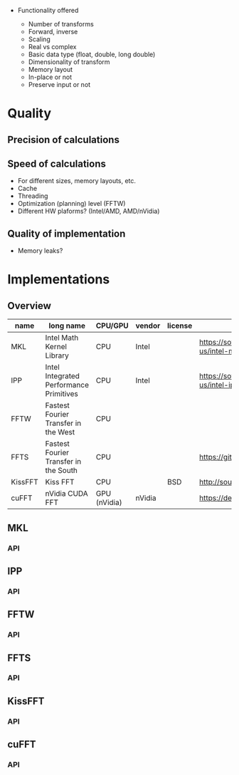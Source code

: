 
* Functionality offered

  - Number of transforms
  - Forward, inverse
  - Scaling
  - Real vs complex
  - Basic data type (float, double, long double)
  - Dimensionality of transform
  - Memory layout
  - In-place or not
  - Preserve input or not

# Quality

## Precision of calculations

## Speed of calculations

  - For different sizes, memory layouts, etc.
  - Cache
  - Threading
  - Optimization (planning) level (FFTW)
  - Different HW plaforms? (Intel/AMD, AMD/nVidia)

## Quality of implementation

  - Memory leaks?


# Implementations

## Overview

| name       | long name                               | CPU/GPU        | vendor | license | homepage                                   | version |
|------------|-----------------------------------------|----------------|--------|---------|--------------------------------------------|---------|
| MKL        | Intel Math Kernel Library               | CPU            | Intel  |         | https://software.intel.com/en-us/intel-mkl |         |
| IPP        | Intel Integrated Performance Primitives | CPU            | Intel  |         | https://software.intel.com/en-us/intel-ipp |         |
| FFTW       | Fastest Fourier Transfer in the West    | CPU            |        |         |                                            |         |
| FFTS       | Fastest Fourier Transfer in the South   | CPU            |        |         | https://github.com/anthonix/ffts           |         |
| KissFFT    | Kiss FFT                                | CPU            |        | BSD     | http://sourceforge.net/projects/kissfft/   |         |
| cuFFT      | nVidia CUDA FFT                         | GPU (nVidia)   | nVidia |         | https://developer.nvidia.com/cuFFT         |         |

## MKL

### API

## IPP

### API

## FFTW

### API

## FFTS

### API

## KissFFT

### API

## cuFFT

### API
